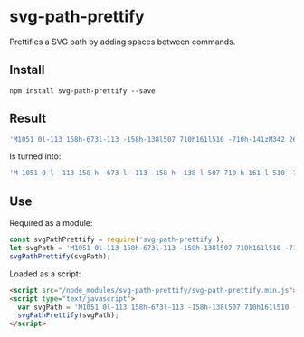 # svg-path-prettify

Prettifies a SVG path by adding spaces between commands.

## Install

```shell
npm install svg-path-prettify --save
```

## Result

```javascript
'M1051 0l-113 158h-673l-113 -158h-138l507 710h161l510 -710h-141zM342 267h518l-259 362z'
```

Is turned into:

```javascript
'M 1051 0 l -113 158 h -673 l -113 -158 h -138 l 507 710 h 161 l 510 -710 h -141 z M 342 267 h 518 l -259 362 z'
```

## Use

Required as a module:

```javascript
const svgPathPrettify = require('svg-path-prettify');
let svgPath = 'M1051 0l-113 158h-673l-113 -158h-138l507 710h161l510 -710h-141zM342 267h518l-259 362z';
svgPathPrettify(svgPath);
```

Loaded as a script:

```html
<script src="/node_modules/svg-path-prettify/svg-path-prettify.min.js"></script>
<script type="text/javascript">
  var svgPath = 'M1051 0l-113 158h-673l-113 -158h-138l507 710h161l510 -710h-141zM342 267h518l-259 362z';
  svgPathPrettify(svgPath);
</script>
```

